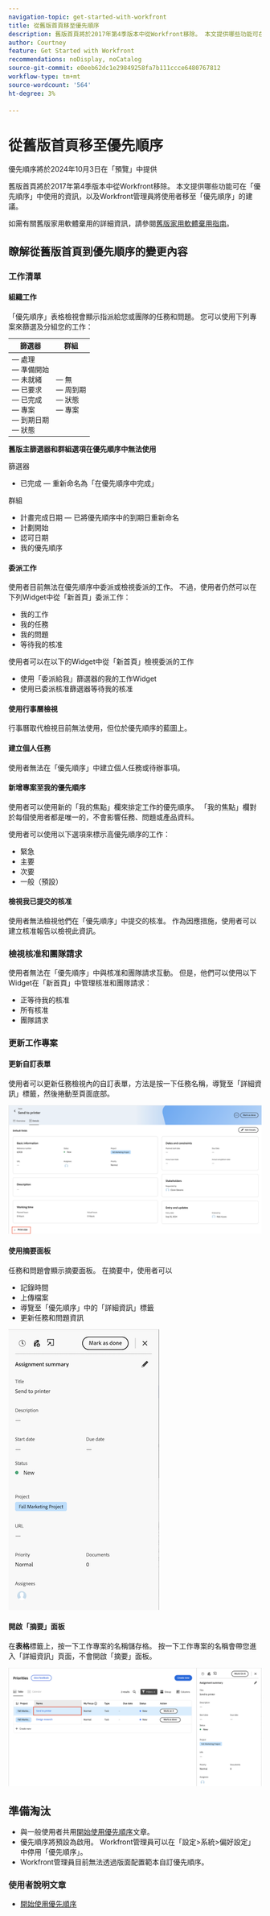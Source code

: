 ```yaml
---
navigation-topic: get-started-with-workfront
title: 從舊版首頁移至優先順序
description: 舊版首頁將於2017年第4季版本中從Workfront移除。 本文提供哪些功能可在「優先順序」中使用的資訊，以及Workfront管理員將使用者移至「優先順序」的建議。
author: Courtney
feature: Get Started with Workfront
recommendations: noDisplay, noCatalog
source-git-commit: e0eeb62dc1e29849258fa7b111ccce6480767812
workflow-type: tm+mt
source-wordcount: '564'
ht-degree: 3%

---
```



# 從舊版首頁移至優先順序

<span class="preview">優先順序將於2024年10月3日在「預覽」中提供</span>

舊版首頁將於2017年第4季版本中從Workfront移除。 本文提供哪些功能可在「優先順序」中使用的資訊，以及Workfront管理員將使用者移至「優先順序」的建議。

如需有關舊版家用軟體棄用的詳細資訊，請參閱[舊版家用軟體棄用指南](/help/quicksilver/product-announcements/announcements/legacy-home-deprecation.md)。

## 瞭解從舊版首頁到優先順序的變更內容

### 工作清單

#### 組織工作

「優先順序」表格檢視會顯示指派給您或團隊的任務和問題。 您可以使用下列專案來篩選及分組您的工作：

| **篩選器** | **群組** |
|------------|-----------|
|  — 處理<br> — 準備開始<br> — 未就緒<br> — 已要求<br> — 已完成<br> — 專案<br> — 到期日期<br> — 狀態 |  — 無<br> — 周到期<br> — 狀態<br> — 專案 |


**舊版主篩選器和群組選項在優先順序中無法使用**

篩選器

* 已完成 — 重新命名為「在優先順序中完成」

群組

* 計畫完成日期 — 已將優先順序中的到期日重新命名
* 計劃開始
* 認可日期
* 我的優先順序

#### 委派工作

使用者目前無法在優先順序中委派或檢視委派的工作。 不過，使用者仍然可以在下列Widget中從「新首頁」委派工作：

* 我的工作
* 我的任務
* 我的問題
* 等待我的核准

使用者可以在以下的Widget中從「新首頁」檢視委派的工作

* 使用「委派給我」篩選器的我的工作Widget
* 使用已委派核准篩選器等待我的核准

#### 使用行事曆檢視

行事曆取代檢視目前無法使用，但位於優先順序的藍圖上。

#### 建立個人任務

使用者無法在「優先順序」中建立個人任務或待辦事項。

#### 新增專案至我的優先順序

使用者可以使用新的「我的焦點」欄來排定工作的優先順序。 「我的焦點」欄對於每個使用者都是唯一的，不會影響任務、問題或產品資料。

使用者可以使用以下選項來標示高優先順序的工作：

* 緊急
* 主要
* 次要
* 一般（預設）

#### 檢視我已提交的核准

使用者無法檢視他們在「優先順序」中提交的核准。 作為因應措施，使用者可以建立核准報告以檢視此資訊。

### 檢視核准和團隊請求

使用者無法在「優先順序」中與核准和團隊請求互動。 但是，他們可以使用以下Widget在「新首頁」中管理核准和團隊請求：

* 正等待我的核准
* 所有核准
* 團隊請求

### 更新工作專案

#### 更新自訂表單

使用者可以更新任務檢視內的自訂表單，方法是按一下任務名稱，導覽至「詳細資訊」標籤，然後捲動至頁面底部。

![](assets/custom-form-priorities.png)

#### 使用摘要面板

任務和問題會顯示摘要面板。 在摘要中，使用者可以

* 記錄時間
* 上傳檔案
* 導覽至「優先順序」中的「詳細資訊」標籤
* 更新任務和問題資訊

![](assets/assignments-summary.png)

<!--Can admins customize this? It looks different from the task/issue summary in other areas. -->

#### 開啟「摘要」面板

在&#x200B;**表格**&#x200B;標籤上，按一下工作專案的名稱儲存格。 按一下工作專案的名稱會帶您進入「詳細資訊」頁面，不會開啟「摘要」面板。

![](assets/open-summary-priorities.png)


## 準備淘汰

* 與一般使用者共用[開始使用優先順序](/help/quicksilver/workfront-basics/priorities/get-started-with-priorities.md)文章。
* 優先順序將預設為啟用。 Workfront管理員可以在「設定>系統>偏好設定」中停用「優先順序」。
* Workfront管理員目前無法透過版面配置範本自訂優先順序。

### 使用者說明文章

* [開始使用優先順序](/help/quicksilver/workfront-basics/priorities/get-started-with-priorities.md)